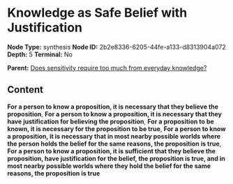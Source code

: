 # Knowledge as Safe Belief with Justification

**Node Type:** synthesis
**Node ID:** 2b2e8336-6205-44fe-a133-d8313904a072
**Depth:** 5
**Terminal:** No

**Parent:** [Does sensitivity require too much from everyday knowledge?](does-sensitivity-require-too-much-from-everyday-knowledge-antithesis-2d4bc453-e30c-4036-8ad6-20249ca66e62.md)

## Content

**For a person to know a proposition, it is necessary that they believe the proposition**, **For a person to know a proposition, it is necessary that they have justification for believing the proposition**, **For a proposition to be known, it is necessary for the proposition to be true**, **For a person to know a proposition, it is necessary that in most nearby possible worlds where the person holds the belief for the same reasons, the proposition is true**, **For a person to know a proposition, it is sufficient that they believe the proposition, have justification for the belief, the proposition is true, and in most nearby possible worlds where they hold the belief for the same reasons, the proposition is true**
